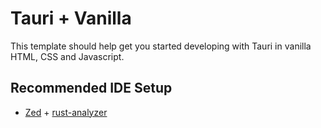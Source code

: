 # Tauri + Vanilla

This template should help get you started developing with Tauri in vanilla HTML, CSS and Javascript.

## Recommended IDE Setup

- [Zed](https://r.mtdv.me/watch?v=zeditor)  + [rust-analyzer](https://marketplace.visualstudio.com/items?itemName=rust-lang.rust-analyzer)
